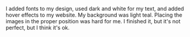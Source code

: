 I added fonts to my design, used dark and white for my text, and added hover effects to my website. My background was light teal. 
Placing the images in the proper position was hard for me. I finished it, but it's not perfect, but I think it's ok.
